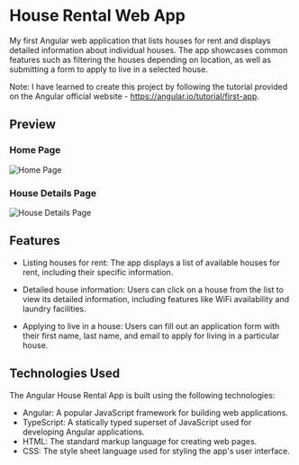 # House Rental Web App

My first Angular web application that lists houses for rent and displays detailed information about individual houses. The app showcases common features such as filtering the houses depending on location, as well as submitting a form to apply to live in a selected house.

Note: I have learned to create this project by following the tutorial provided on the Angular official website - https://angular.io/tutorial/first-app.

## Preview

### Home Page

![Home Page](assets/home-page.png)

### House Details Page

![House Details Page]('/assets/house-details.png')

## Features
- Listing houses for rent: The app displays a list of available houses for rent, including their specific information.

- Detailed house information: Users can click on a house from the list to view its detailed information, including features like WiFi availability and laundry facilities.

- Applying to live in a house: Users can fill out an application form with their first name, last name, and email to apply for living in a particular house.

## Technologies Used
The Angular House Rental App is built using the following technologies:

- Angular: A popular JavaScript framework for building web applications.
- TypeScript: A statically typed superset of JavaScript used for developing Angular applications.
- HTML: The standard markup language for creating web pages.
- CSS: The style sheet language used for styling the app's user interface.




